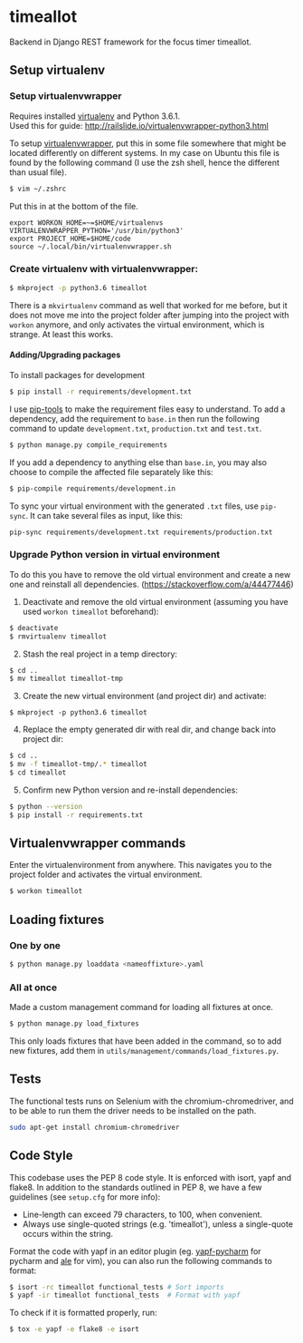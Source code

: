 # timeallot

Backend in Django REST framework for the focus timer timeallot.


## Setup virtualenv

### Setup virtualenvwrapper
Requires installed [virtualenv](https://virtualenv.pypa.io/en/stable/) and Python 3.6.1. <br>
Used this for guide: http://railslide.io/virtualenvwrapper-python3.html

To setup [virtualenvwrapper](https://virtualenvwrapper.readthedocs.io/en/latest/), put this in some file somewhere that
might be located differently on different systems.
In my case on Ubuntu this file is found by the following command (I use the zsh shell, hence the different than usual file).
```sh
$ vim ~/.zshrc
```
Put this in at the bottom of the file.
```
export WORKON_HOME=~=$HOME/virtualenvs
VIRTUALENVWRAPPER_PYTHON='/usr/bin/python3'
export PROJECT_HOME=$HOME/code
source ~/.local/bin/virtualenvwrapper.sh
```

### Create virtualenv with virtualenvwrapper:
```sh
$ mkproject -p python3.6 timeallot
```
There is a `mkvirtualenv` command as well that worked for me before, but it does not move me into the project folder 
after jumping into the project with `workon` anymore, and only activates the virtual environment, which is strange. At least this works.

#### Adding/Upgrading packages
To install packages for development
```sh
$ pip install -r requirements/development.txt
```

I use [pip-tools](https://github.com/jazzband/pip-tools) to make the requirement files easy to understand.
To add a dependency, add the requirement to ```base.in``` then run the following command to 
update ```development.txt```, ```production.txt``` and ```test.txt```.
```sh
$ python manage.py compile_requirements
```
If you add a dependency to anything else than ```base.in```, you may also choose
to compile the affected file separately like this:
```sh
$ pip-compile requirements/development.in
```

To sync your virtual environment with the generated `.txt` files, 
use `pip-sync`. It can take several files as input, like this:
```
pip-sync requirements/development.txt requirements/production.txt
```

### Upgrade Python version in virtual environment
To do this you have to remove the old virtual environment and create a new one
and reinstall all dependencies. (https://stackoverflow.com/a/44477446)


1. Deactivate and remove the old virtual environment (assuming you have used ```workon timeallot``` beforehand):
```sh
$ deactivate
$ rmvirtualenv timeallot
```
2. Stash the real project in a temp directory:
```sh
$ cd ..
$ mv timeallot timeallot-tmp
```
3. Create the new virtual environment (and project dir) and activate:
```
$ mkproject -p python3.6 timeallot
```
4. Replace the empty generated dir with real dir, and change back into project dir:
```sh
$ cd ..
$ mv -f timeallot-tmp/.* timeallot
$ cd timeallot
```
5. Confirm new Python version and re-install dependencies:
```sh
$ python --version
$ pip install -r requirements.txt
```

## Virtualenvwrapper commands
Enter the virtualenvironment from anywhere. This navigates you to the
project folder and activates the virtual environment.
```sh
$ workon timeallot
```

## Loading fixtures
### One by one
```sh
$ python manage.py loaddata <nameoffixture>.yaml
```
### All at once
Made a custom management command for loading all fixtures at once.
```sh
$ python manage.py load_fixtures
```
This only loads fixtures that have been added in the command, so to add
new fixtures, add them in ```utils/management/commands/load_fixtures.py```.

## Tests
The functional tests runs on Selenium with the chromium-chromedriver, 
and to be able to run them the driver needs to be installed on the path.
```sh
sudo apt-get install chromium-chromedriver
```

## Code Style

This codebase uses the PEP 8 code style. It is enforced with isort, yapf and flake8.
In addition to the standards outlined in PEP 8, we have a few guidelines
(see `setup.cfg` for more info):

* Line-length can exceed 79 characters, to 100, when convenient.
* Always use single-quoted strings (e.g. 'timeallot'), unless a single-quote occurs within the string.

Format the code with yapf in an editor plugin (eg.
[yapf-pycharm](https://plugins.jetbrains.com/plugin/9705-yapf-pycharm) for pycharm and
[ale](https://github.com/w0rp/ale) for vim), you can also run the following commands to format:
```bash
$ isort -rc timeallot functional_tests # Sort imports
$ yapf -ir timeallot functional_tests  # Format with yapf
```

To check if it is formatted properly, run:
```bash
$ tox -e yapf -e flake8 -e isort
```
